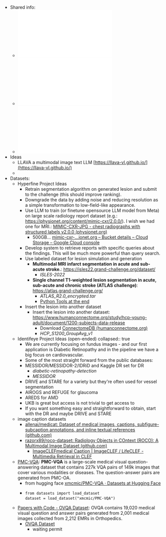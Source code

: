 - Shared info:
	- ![Hackathon_Info_Sheet_EXTERNAL_to_be_PRINTED_for_hackers_2.pdf](../assets/Hackathon_Info_Sheet_EXTERNAL_to_be_PRINTED_for_hackers_2_1690290045561_0.pdf)
	- ![For participants_ Hackathon Intro Day Summary Slide Talk + Hackathon Topics.pdf](../assets/For_participants_Hackathon_Intro_Day_Summary_Slide_Talk_+_Hackathon_Topics_1690290069328_0.pdf)
	- ![Gmail - [URGENT] LLMs for Bio Hackathon Mega Info Email.pdf](../assets/Gmail_-_[URGENT]_LLMs_for_Bio_Hackathon_Mega_Info_Email_1690290131237_0.pdf)
- Ideas
	- LLAVA a multimodal image text LLM [https://llava-vl.github.io/](https://llava-vl.github.io/)
	-
- Datasets:
	- Hyperfine Project Ideas
		- Retrain segmentation algorithm on generated lesion and submit to the challenge (this should improve ranking).
		- Downgrade the data by adding noise and reducing resolution as a simple transformation to low-field-like appearance.
		- Use LLM to train (or finetune opensource LLM model from Meta) on large scale radiology report dataset (e.g.: https://physionet.org/content/mimic-cxr/2.0.0/). I wish we had one for MRI.: [MIMIC-CXR-JPG - chest radiographs with structured labels v2.0.0 (physionet.org)](https://physionet.org/content/mimic-cxr-jpg/2.0.0/)
			- 500GB... [mimic-cxr-…ionet.org – Bucket details – Cloud Storage – Google Cloud console](https://console.cloud.google.com/storage/browser/mimic-cxr-jpg-2.0.0.physionet.org;tab=objects?prefix=&forceOnObjectsSortingFiltering=false)
		- Develop system to retrieve reports with specific queries about the findings. This will be much more powerful than query search.
		- Use labeled dataset for lesion simulation and generation
			- **Multimodal MRI infarct segmentation in acute and sub-acute stroke.**: https://isles22.grand-challenge.org/dataset/
				- *ISLES-2022*
			- **Single channel T1-weighted lesion segmentation in acute, sub-acute and chronic stroke (ATLAS challenge)**: https://atlas.grand-challenge.org/
				- *ATLAS_R2.0_encrypted.tar*
				- [Python Tools at the end](https://atlas.grand-challenge.org/Data/)
		- Insert the lesion into another dataset
			- Insert the lesion into another dataset: https://www.humanconnectome.org/study/hcp-young-adult/document/1200-subjects-data-release
				- Download [ConnectomeDB (humanconnectome.org)](https://db.humanconnectome.org/data/projects/HCP_1200)
				- *HCP_S1200_GroupAvg_v1*
	- Identifeye Project Ideas (open-ended)
	  collapsed:: true
		- We are currently focusing on fundus images - and our first application is Diabetic Retinopathy and in the pipeline we have a big focus on cardiovascular.
		- Some of the most straight forward from the public databases:
		- MESSIDOR/MESSIDOR-2/IDRiD and Kaggle DR set for DR
			- *diabetic-retinopathy-detection*
			- *MESSIDOR*
		- DRIVE and STARE for a variety but they're often used for vessel segmentation
		- AIROGS and REFUGE for glaucoma
		- AREDS for AMD
		- UKB is great but access is not trivial to get access to
		- If you want something easy and straightforward to obtain, start with the DR and maybe DRIVE and STARE
	- image caption datasets
		- [allenai/medicat: Dataset of medical images, captions, subfigure-subcaption annotations, and inline textual references (github.com)](https://github.com/allenai/medicat)
		- [razorx89/roco-dataset: Radiology Objects in COntext (ROCO): A Multimodal Image Dataset (github.com)](https://github.com/razorx89/roco-dataset)
			- [ImageCLEFmedical Caption | ImageCLEF / LifeCLEF - Multimedia Retrieval in CLEF](https://www.imageclef.org/2023/medical/caption)
	- [PMC-VQA](https://paperswithcode.com/dataset/pmc-vqa): **PMC-VQA** is a large-scale medical visual question-answering dataset that contains 227k VQA pairs of 149k images that cover various modalities or diseases. The question-answer pairs are generated from PMC-OA.
		- from hugging face [xmcmic/PMC-VQA · Datasets at Hugging Face](https://huggingface.co/datasets/xmcmic/PMC-VQA)
		- ```
		  from datasets import load_dataset
		  dataset = load_dataset("xmcmic/PMC-VQA")
		  ```
	- [Papers with Code - OVQA Dataset](https://paperswithcode.com/dataset/ovqa): OVQA contains 19,020 medical visual question and answer pairs generated from 2,001 medical images collected from 2,212 EMRs in Orthopedics.
		- [OVQA Dataset](http://47.94.174.82/)
			- waiting  permit